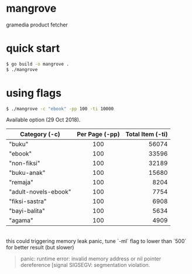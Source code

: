 # mangrove
gramedia product fetcher

# quick start
```sh
$ go build -o mangrove .
$ ./mangrove
```
# using flags
```sh
$ ./mangrove -c "ebook" -pp 100 -ti 10000
```
Available option (29 Oct 2018).

| Category (-c)	| Per Page (-pp) | Total Item (-ti) |
| ------------- |:--------------:| ----------------:|
|     "buku"    |      100	 |       56074	    |
|     "ebook"    |      100	 |       33596	    |
|     "non-fiksi"    |      100	 |       32189	    |
|     "buku-anak"    |      100	 |       15680	    |
|     "remaja"    |      100	 |       8204	    |
|     "adult-novels-ebook"    |      100	 |       7754	    |
|     "fiksi-sastra"    |      100	 |       6908	    |
|     "bayi-balita"    |      100	 |       5634	    |
|     "agama"    |      100	 |       4909	    |
<br>
this could triggering memory leak panic, tune `-ml` flag to lower than `500` for better result (but slower)

> panic: runtime error: invalid memory address or nil pointer dereference [signal SIGSEGV: segmentation violation.





	
